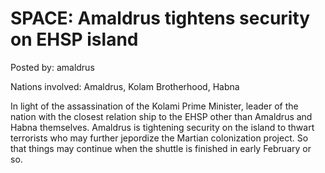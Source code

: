 # SPACE: Amaldrus tightens security on EHSP island

Posted by: amaldrus

Nations involved: Amaldrus, Kolam Brotherhood, Habna

In light of the assassination of the Kolami Prime Minister, leader of the nation with the closest relation ship to the EHSP other than Amaldrus and Habna themselves.
Amaldrus is tightening security on the island to thwart terrorists who may further jepordize the Martian colonization project. So that things may continue when the shuttle is finished in early February or so.